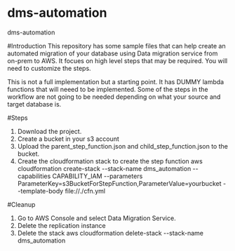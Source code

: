 # dms-automation
dms-automation

#Introduction
This repository has some sample files that can help create an automated migration of your database using Data migration service from on-prem to AWS. It focues on high level steps that may be required. You will need to customize the steps.

This is not a full implementation but a starting point. It has DUMMY lambda functions that will neeed to be implemented. Some of the steps in the workflow are not going to be needed depending on what your source and target database is.

#Steps
1. Download the project.
2. Create a bucket in your s3 account
3. Upload the parent_step_function.json and child_step_function.json to the bucket.
4. Create the cloudformation stack to create the step function
  aws cloudformation create-stack --stack-name dms_automation --capabilities CAPABILITY_IAM --parameters ParameterKey=s3BucketForStepFunction,ParameterValue=yourbucket --template-body file://./cfn.yml


#Cleanup
1. Go to AWS Console and select Data Migration Service.
2. Delete the replication instance
3. Delete the stack
  aws cloudformation delete-stack --stack-name dms_automation
